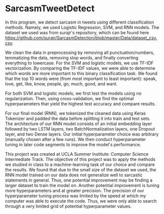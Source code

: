 # SarcasmTweetDetect

In this program, we detect sarcasm in tweets using different classification methods. Namely, we used Logistic Regression, SVM, and RNN models. The dataset we used was from surajr's repository, which can be found here https://github.com/surajr/SarcasmDetection/blob/master/Data/dataset_csv.csv.

We clean the data in preprocessing by removing all punctuation/numbers, lemmatizing the data, removing stop words, and finally converting everything to lowercase. For the SVM and logistic models, we use TF-IDF vectorization. By comparing the TF-IDF values, we were able to determine which words are more important to this binary classification task. We found that the top 10 words were (from most important to least important): speak, love, get, like, know, people, go, much, good, and want.

For both SVM and logistic models, we first test the models using no regularization. Then, using cross-validation, we find the optimal hyperparameters that yield the highest test accuracy and compare results.

For our final model (RNN), we tokenized the cleaned data using Keras Tokenizer and padded the data before splitting it into train and test sets. The architecture of our RNN model consists of an initial embedding layer followed by two LSTM layers, two BatchNormalization layers, one Dropout layer, and two Dense layers. Our initial hyperparameter choice was arbitrary (manually chosen after a few runs). We then conduct hyperparameter tuning in later code segments to improve the model's performance.



This project was created at UCLA Summer Institute: Computer Science Intermediate Track. The objective of this project was to apply the methods we studied in class to a machine-learning task of our choice and compare the results. We found that due to the small size of the dataset we used, the RNN model trained on our data does not generalize well to sarcastic statements in general. Thus, one potential improvement may be finding a larger dataset to train the model on. Another potential improvement is tuning more hyperparameters and at greater precision. The precision of our hyperparameter tuning process was limited by the speed at which my computer was able to execute the code. Thus, we were only able to search through a very limited grid of potential hyperparameter values.
